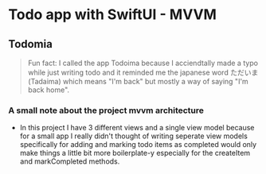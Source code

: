 # Todo app with SwiftUI - MVVM
## Todomia
> Fun fact: I called the app Todoima because I acciendtally made a typo while just writing todo and it reminded me the japanese word ただいま (Tadaima) which means "I'm back" but mostly a way of saying "I'm back home".

### A small note about the project mvvm architecture
- In this project I have 3 different views and a single view model because for a small app I really didn't thought of writing seperate view models specifically for adding and marking todo items as completed would only make things a little bit more boilerplate-y especially for the createItem and markCompleted methods.
